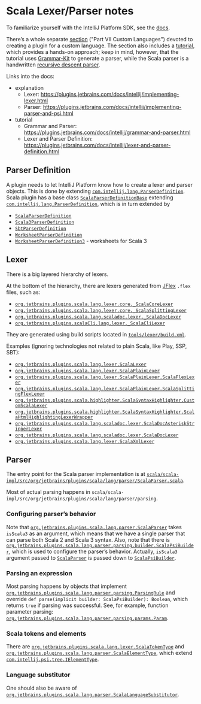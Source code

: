 # Scala Lexer/Parser notes

To familiarize yourself with the IntelliJ Platform SDK,
see the [docs](https://plugins.jetbrains.com/docs/intellij/welcome.html).

There’s a whole separate [section](https://plugins.jetbrains.com/docs/intellij/custom-language-support.html) ("Part VII
Custom Languages") devoted to creating a plugin for a custom language. The section also includes
a [tutorial](https://plugins.jetbrains.com/docs/intellij/custom-language-support-tutorial.html), which provides a
hands-on approach; keep in mind, however, that the tutorial
uses [Grammar-Kit](https://github.com/JetBrains/Grammar-Kit)
to generate a parser, while the Scala parser is a
handwritten [recursive descent parser](https://en.wikipedia.org/wiki/Recursive_descent_parser).

Links into the docs:

- explanation
    - Lexer: <https://plugins.jetbrains.com/docs/intellij/implementing-lexer.html>
    - Parser: <https://plugins.jetbrains.com/docs/intellij/implementing-parser-and-psi.html>
- tutorial
    - Grammar and Parser: <https://plugins.jetbrains.com/docs/intellij/grammar-and-parser.html>
    - Lexer and Parser Definition: <https://plugins.jetbrains.com/docs/intellij/lexer-and-parser-definition.html>

## Parser Definition

A plugin needs to let IntelliJ Platform know how to create a lexer and parser objects. This is done by
extending [`com.intellij.lang.ParserDefinition`](https://github.com/JetBrains/intellij-community/blob/7503919/platform/core-api/src/com/intellij/lang/ParserDefinition.java). Scala plugin has a base class [`ScalaParserDefinitionBase`](https://github.com/jetbrains/intellij-scala/blob/b2eed7fb7c5aebc2ac9aa709b4de2483b1112036/scala/scala-impl/src/org/jetbrains/plugins/scala/lang/parser/ScalaParserDefinitionBase.scala)
extending [`com.intellij.lang.ParserDefinition`](https://github.com/JetBrains/intellij-community/blob/7503919/platform/core-api/src/com/intellij/lang/ParserDefinition.java), which is in turn extended by

- [`ScalaParserDefinition`](https://github.com/jetbrains/intellij-scala/blob/b2eed7fb7c5aebc2ac9aa709b4de2483b1112036/scala/scala-impl/src/org/jetbrains/plugins/scala/lang/parser/ScalaParserDefinition.scala)
- [`Scala3ParserDefinition`](https://github.com/jetbrains/intellij-scala/blob/b2eed7fb7c5aebc2ac9aa709b4de2483b1112036/scala/scala-impl/src/org/jetbrains/plugins/scala/lang/parser/Scala3ParserDefinition.scala)
- [`SbtParserDefinition`](https://github.com/jetbrains/intellij-scala/blob/ab31d09e1d7666a65e3638659917c80264e6b910/sbt/sbt-impl/src/org/jetbrains/sbt/language/SbtParserDefinition.scala)
- [`WorksheetParserDefinition`](https://github.com/jetbrains/intellij-scala/blob/909be8a4c83ece6b2fb977abfe787bfd4426d3be/scala/worksheet/src/org/jetbrains/plugins/scala/worksheet/WorksheetParserDefinition.scala)
- [`WorksheetParserDefinition3`](https://github.com/jetbrains/intellij-scala/blob/909be8a4c83ece6b2fb977abfe787bfd4426d3be/scala/worksheet/src/org/jetbrains/plugins/scala/worksheet/WorksheetParserDefinition3.scala) - worksheets for Scala 3

## Lexer

There is a big layered hierarchy of lexers.

At the bottom of the hierarchy, there are lexers generated from [JFlex](https://jflex.de/) `.flex` files, such as:

- [`org.jetbrains.plugins.scala.lang.lexer.core._ScalaCoreLexer`](./lexer/core/_ScalaCoreLexer.java)
- [`org.jetbrains.plugins.scala.lang.lexer.core._ScalaSplittingLexer`](./lexer/core/_ScalaSplittingLexer.java)
- [`org.jetbrains.plugins.scala.lang.scaladoc.lexer._ScalaDocLexer`](./scaladoc/lexer/_ScalaDocLexer.java)
- [`org.jetbrains.plugins.scalaCli.lang.lexer._ScalaCliLexer`](../../scalaCli/lang/lexer/_ScalaCliLexer.java)

They are generated using build scripts located in [`tools/lexer/build.xml`](../../../../../../../../tools/lexer/build.xml).

Examples (ignoring technologies not related to plain Scala, like Play, SSP, SBT):

- [`org.jetbrains.plugins.scala.lang.lexer.ScalaLexer`](./lexer/ScalaLexer.java)
- [`org.jetbrains.plugins.scala.lang.lexer.ScalaPlainLexer`](./lexer/ScalaPlainLexer.scala)
- [`org.jetbrains.plugins.scala.lang.lexer.ScalaPlainLexer.ScalaFlexLexer`](./lexer/ScalaPlainLexer.scala)
- [`org.jetbrains.plugins.scala.lang.lexer.ScalaPlainLexer.ScalaSplittingFlexLexer`](./lexer/ScalaPlainLexer.scala)
- [`org.jetbrains.plugins.scala.highlighter.ScalaSyntaxHighlighter.CustomScalaLexer`](../highlighter/ScalaSyntaxHighlighter.scala)
- [`org.jetbrains.plugins.scala.highlighter.ScalaSyntaxHighlighter.ScalaHtmlHighlightingLexerWrapper`](../highlighter/ScalaSyntaxHighlighter.scala)
- [`org.jetbrains.plugins.scala.lang.scaladoc.lexer.ScalaDocAsteriskStripperLexer`](./scaladoc/lexer/ScalaDocLexer.scala)
- [`org.jetbrains.plugins.scala.lang.scaladoc.lexer.ScalaDocLexer`](./scaladoc/lexer/ScalaDocLexer.scala)
- [`org.jetbrains.plugins.scala.lang.lexer.ScalaXmlLexer`](./lexer/ScalaXmlLexer.scala)

## Parser

The entry point for the Scala parser implementation is
at [`scala/scala-impl/src/org/jetbrains/plugins/scala/lang/parser/ScalaParser.scala`](./parser/ScalaParser.scala).

Most of actual parsing happens in `scala/scala-impl/src/org/jetbrains/plugins/scala/lang/parser/parsing`.

### Configuring parser’s behavior

Note that [`org.jetbrains.plugins.scala.lang.parser.ScalaParser`](./parser/ScalaParser.scala) takes `isScala3` as an argument,
which means that we have a single parser that can parse both Scala 2 and Scala 3 syntax. Also, note that there
is [`org.jetbrains.plugins.scala.lang.parser.parsing.builder.ScalaPsiBuilder`](./parser/parsing/builder/ScalaPsiBuilder.scala), which is used to configure the parser’s behavior. Actually, `isScala3` argument passed to [`ScalaParser`](./parser/ScalaParser.scala) is passed down to [`ScalaPsiBuilder`](./parser/parsing/builder/ScalaPsiBuilder.scala).

### Parsing an expression

Most parsing happens by objects that implement [`org.jetbrains.plugins.scala.lang.parser.parsing.ParsingRule`](./parser/parsing/ParsingRule.scala) and
override `def parse(implicit builder: ScalaPsiBuilder): Boolean`, which returns `true` if parsing was successful. See,
for example, function parameter
parsing: [`org.jetbrains.plugins.scala.lang.parser.parsing.params.Param`](./parser/parsing/params/Param.scala).

### Scala tokens and elements

There are [`org.jetbrains.plugins.scala.lang.lexer.ScalaTokenType`](./lexer/ScalaTokenType.scala) and [`org.jetbrains.plugins.scala.lang.parser.ScalaElementType`](./parser/ScalaElementType.scala), which extend [`com.intellij.psi.tree.IElementType`](https://github.com/jetbrains/intellij-community/blob/7503919/platform/core-api/src/com/intellij/psi/tree/IElementType.java).

### Language substitutor

One should also be aware of [`org.jetbrains.plugins.scala.lang.parser.ScalaLanguageSubstitutor`](parser/ScalaLanguageSubstitutor.scala).